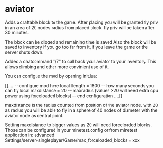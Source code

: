# aviator

Adds a craftable block to the game.
After placing you will be granted fly priv in an
area of 20 nodes radius from placed block.
fly priv will be taken after 30 minutes.

The block can be digged and remaining time is saved
Also the block will be saved to inventory if you
go too far from it, if you leave the game or the
server shuts down.

Added a chatcommand "/7" to call back your aviator
to your inventory. This allows climbing and other
more convinient use of it.

You can configue the mod by opening init.lua:

[]....
-- configure mod here
local flength = 1800     -- how many seconds you can fly
local maxdistance = 20  -- maxradius (values >20 will need extra cpu power using forceloaded blocks)
-- end configuration
....[]

maxdistance is the radius counted from position of the aviator node.
with 20 as radius you will be able to fly in a sphere of 40 nodes of diameter
with the aviator node as central point.

Setting maxdistance to bigger values as 20 will need forceloaded blocks. Those can be configured
in your minetest.config or from minetest application in: advanced Settings/server+singleplayer/Game/max_forceloaded_blocks = xxx









